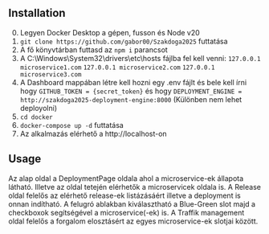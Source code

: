 ## Installation 

0. Legyen Docker Desktop a gépen, fusson és Node v20
1. `git clone https://github.com/gabor00/Szakdoga2025` futtatása
2. A fő könyvtárban futtasd az `npm i` parancsot
3. A C:\Windows\System32\drivers\etc\hosts fájlba fel kell venni:
`127.0.0.1 microservice1.com`
`127.0.0.1 microservice2.com`
`127.0.0.1 microservice3.com`
4. A Dashboard mappában létre kell hozni egy .env fájlt és bele kell írni hogy `GITHUB_TOKEN = {secret_token}` és hogy 
`DEPLOYMENT_ENGINE = http://szakdoga2025-deployment-engine:8000` (Különben nem lehet deployolni)
5. `cd docker`
6. `docker-compose up -d` futtatása
7. Az alkalmazás elérhető a http://localhost-on


## Usage

Az alap oldal a DeploymentPage oldala ahol a microservice-ek állapota látható. Illetve az oldal tetején elérhetők a microservicek oldala is.
A Release oldal felelős az elérhető release-ek listázásáért illetve a deployment is onnan indítható. 
A felugró ablakban kiválasztható a Blue-Green slot majd a checkboxok segítségével a microservice(-ek) is.
A Traffik management oldal felelős a forgalom elosztásért az egyes microservice-ek slotjai között.

